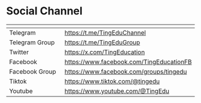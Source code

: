 # Social Channel

<table data-header-hidden><thead><tr><th width="201"></th><th></th></tr></thead><tbody><tr><td>Telegram</td><td><a href="https://t.me/TingEduChannel">https://t.me/TingEduChannel</a></td></tr><tr><td>Telegram Group</td><td><a href="https://t.me/TingEduGroup">https://t.me/TingEduGroup</a></td></tr><tr><td>Twitter</td><td><a href="https://x.com/TingEducation">https://x.com/TingEducation</a></td></tr><tr><td>Facebook</td><td><a href="https://www.facebook.com/TingEducationFB">https://www.facebook.com/TingEducationFB</a></td></tr><tr><td>Facebook Group</td><td><a href="https://www.facebook.com/groups/tingedu">https://www.facebook.com/groups/tingedu</a></td></tr><tr><td>Tiktok</td><td><a href="https://www.tiktok.com/@tingedu">https://www.tiktok.com/@tingedu</a></td></tr><tr><td>Youtube</td><td><a href="https://www.youtube.com/@TingEdu">https://www.youtube.com/@TingEdu</a></td></tr></tbody></table>

